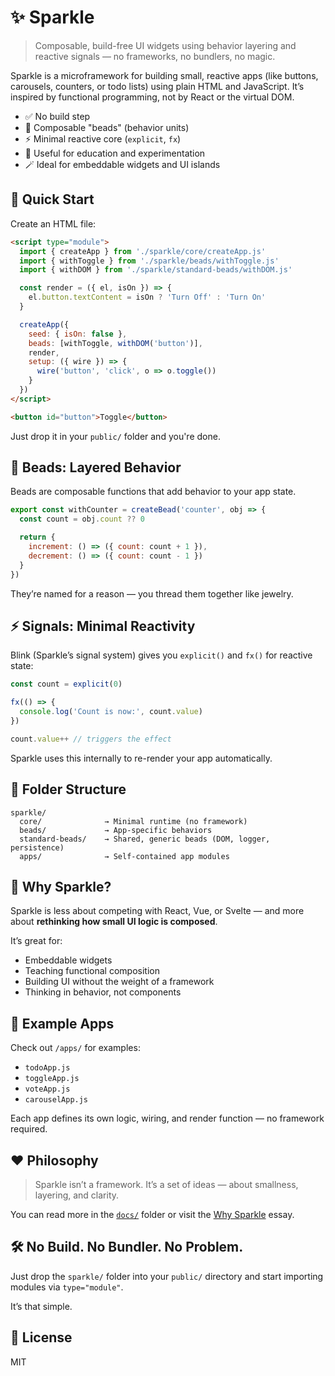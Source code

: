 # ✨ Sparkle

> Composable, build-free UI widgets using behavior layering and reactive signals — no frameworks, no bundlers, no magic.

Sparkle is a microframework for building small, reactive apps (like buttons, carousels, counters, or todo lists) using plain HTML and JavaScript. It’s inspired by functional programming, not by React or the virtual DOM.

* ✅ No build step
* 🧹 Composable "beads" (behavior units)
* ⚡ Minimal reactive core (`explicit`, `fx`)
* 🧠 Useful for education and experimentation
* 🪄 Ideal for embeddable widgets and UI islands

## 🚀 Quick Start

Create an HTML file:

```html
<script type="module">
  import { createApp } from './sparkle/core/createApp.js'
  import { withToggle } from './sparkle/beads/withToggle.js'
  import { withDOM } from './sparkle/standard-beads/withDOM.js'

  const render = ({ el, isOn }) => {
    el.button.textContent = isOn ? 'Turn Off' : 'Turn On'
  }

  createApp({
    seed: { isOn: false },
    beads: [withToggle, withDOM('button')],
    render,
    setup: ({ wire }) => {
      wire('button', 'click', o => o.toggle())
    }
  })
</script>

<button id="button">Toggle</button>
```

Just drop it in your `public/` folder and you're done.

## 🧹 Beads: Layered Behavior

Beads are composable functions that add behavior to your app state.

```js
export const withCounter = createBead('counter', obj => {
  const count = obj.count ?? 0

  return {
    increment: () => ({ count: count + 1 }),
    decrement: () => ({ count: count - 1 })
  }
})
```

They’re named for a reason — you thread them together like jewelry.

## ⚡ Signals: Minimal Reactivity

Blink (Sparkle’s signal system) gives you `explicit()` and `fx()` for reactive state:

```js
const count = explicit(0)

fx(() => {
  console.log('Count is now:', count.value)
})

count.value++ // triggers the effect
```

Sparkle uses this internally to re-render your app automatically.

## 📆 Folder Structure

```
sparkle/
  core/              → Minimal runtime (no framework)
  beads/             → App-specific behaviors
  standard-beads/    → Shared, generic beads (DOM, logger, persistence)
  apps/              → Self-contained app modules
```

## 🧠 Why Sparkle?

Sparkle is less about competing with React, Vue, or Svelte — and more about **rethinking how small UI logic is composed**.

It’s great for:

* Embeddable widgets
* Teaching functional composition
* Building UI without the weight of a framework
* Thinking in behavior, not components

## 🧪 Example Apps

Check out `/apps/` for examples:

* `todoApp.js`
* `toggleApp.js`
* `voteApp.js`
* `carouselApp.js`

Each app defines its own logic, wiring, and render function — no framework required.

## ❤️ Philosophy

> Sparkle isn’t a framework. It’s a set of ideas — about smallness, layering, and clarity.

You can read more in the [`docs/`](./resources/docs) folder or visit the [Why Sparkle](./resources/articles/why-sparkle.md) essay.

## 🛠️ No Build. No Bundler. No Problem.

Just drop the `sparkle/` folder into your `public/` directory and start importing modules via `type="module"`.

It’s that simple.

## 🧪 License

MIT
